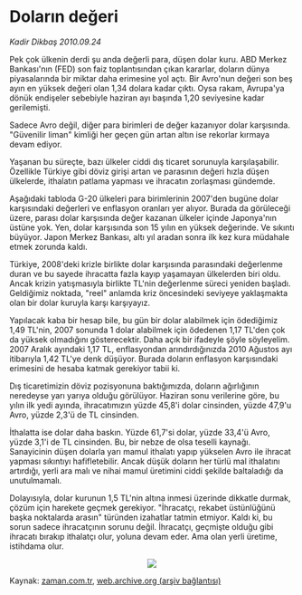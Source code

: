 # Doların değeri

*Kadir Dikbaş 2010.09.24*

<td class="columnist-detail">
<p>Pek çok ülkenin derdi şu anda değerli para, düşen dolar kuru. ABD Merkez Bankası'nın (FED) son faiz toplantısından çıkan kararlar, doların dünya piyasalarında bir miktar daha erimesine yol açtı. Bir Avro'nun değeri son beş ayın en yüksek değeri olan 1,34 dolara kadar çıktı. Oysa rakam, Avrupa'ya dönük endişeler sebebiyle haziran ayı başında 1,20 seviyesine kadar gerilemişti.</p>
<p>
<div id="haberMetinDiv">
<p>    Sadece Avro değil, diğer para birimleri de değer kazanıyor dolar karşısında. "Güvenilir liman" kimliği her geçen gün artan altın ise rekorlar kırmaya devam ediyor.
<p>    Yaşanan bu süreçte, bazı ülkeler ciddi dış ticaret sorunuyla karşılaşabilir. Özellikle Türkiye gibi döviz girişi artan ve parasının değeri hızla düşen ülkelerde, ithalatın patlama yapması ve ihracatın zorlaşması gündemde.
<p>	Aşağıdaki tabloda G-20 ülkeleri para birimlerinin 2007'den bugüne dolar karşısındaki değerleri ve enflasyon oranları yer alıyor. Burada da görüleceği üzere, parası dolar karşısında değer kazanan ülkeler içinde Japonya'nın üstüne yok. Yen, dolar karşısında son 15 yılın en yüksek değerinde. Ve sıkıntı büyüyor. Japon Merkez Bankası, altı yıl aradan sonra ilk kez kura müdahale etmek zorunda kaldı.
<p>    Türkiye, 2008'deki krizle birlikte dolar karşısında parasındaki değerlenme duran ve bu sayede ihracatta fazla kayıp yaşamayan ülkelerden biri oldu. Ancak krizin yatışmasıyla birlikte TL'nin değerlenme süreci yeniden başladı. Geldiğimiz noktada, "reel" anlamda kriz öncesindeki seviyeye yaklaşmakta olan bir dolar kuruyla karşı karşıyayız.
<p>    Yapılacak kaba bir hesap bile, bu gün bir dolar alabilmek için ödediğimiz 1,49 TL'nin, 2007 sonunda 1 dolar alabilmek için ödedenen 1,17 TL'den çok da yüksek olmadığını gösterecektir. Daha açık bir ifadeyle şöyle söyleyelim. 2007 Aralık ayındaki 1,17 TL, enflasyondan arındırdığınızda 2010 Ağustos ayı itibarıyla 1,42 TL'ye denk düşüyor. Burada doların enflasyon karşısındaki erimesini de hesaba katmak gerekiyor tabii ki.
<p>            Dış ticaretimizin döviz pozisyonuna baktığımızda, doların ağırlığının neredeyse yarı yarıya olduğu görülüyor. Haziran sonu verilerine göre, bu yılın ilk yedi ayında, ihracatımızın yüzde 45,8'i dolar cinsinden, yüzde 47,9'u Avro, yüzde 2,3'ü de TL cinsinden.
<p>	   İthalatta ise dolar daha baskın. Yüzde 61,7'si dolar, yüzde 33,4'ü Avro, yüzde 3,1'i de TL cinsinden. Bu, bir nebze de olsa teselli kaynağı. Sanayicinin düşen dolarla yarı mamul ithalatı yapıp yükselen Avro ile ihracat yapması sıkıntıyı hafifletebilir. Ancak düşük doların her türlü mal ithalatını artırdığı, yerli ara malı ve nihai mamul üretimini ciddi şekilde baltaladığı da unutulmamalı.
<p>   Dolayısıyla, dolar kurunun 1,5 TL'nin altına inmesi üzerinde dikkatle durmak, çözüm için harekete geçmek gerekiyor. "İhracatçı, rekabet üstünlüğünü başka noktalarda arasın" türünden izahatlar tatmin etmiyor. Kaldı ki, bu sorun sadece ihracatçının sorunu değil. İhracatçı, geçmişte olduğu gibi ihracatı bırakıp ithalatçı olur, yoluna devam eder. Ama olan yerli üretime, istihdama olur. 
<p>
<p align="center"><img border="0" src="http://web.archive.org/web/20101224190950im_/http://medya.zaman.com.tr/2010/09/24/dolar.png"/>
</p></p></p></p></p></p></p></p></p></p></div>
</p>
<a href="http://web.archive.org/web/20101224190950/mailto:k.dikbas@zaman.com.tr">
</a></td>

Kaynak: [zaman.com.tr](http://zaman.com.tr/yazar.do?yazino=1031412), [web.archive.org (arşiv bağlantısı)](http://web.archive.org/web/20101224190950/http://zaman.com.tr/yazar.do?yazino=1031412)
